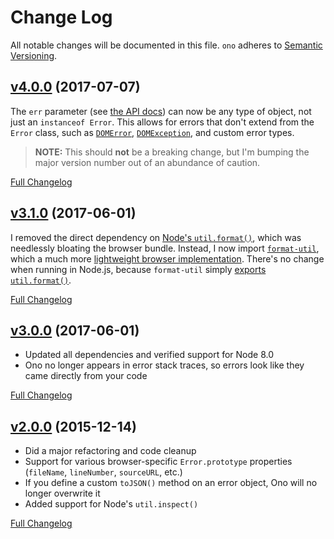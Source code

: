 # Change Log
All notable changes will be documented in this file.
`ono` adheres to [Semantic Versioning](http://semver.org/).


## [v4.0.0](https://github.com/BigstickCarpet/ono/tree/v4.0.0) (2017-07-07)

The `err` parameter (see [the API docs](https://github.com/BigstickCarpet/ono#api)) can now be any type of object, not just an `instanceof Error`. This allows for errors that don't extend from the `Error` class, such as [`DOMError`](https://developer.mozilla.org/en-US/docs/Web/API/DOMError), [`DOMException`](https://developer.mozilla.org/en-US/docs/Web/API/DOMException), and custom error types.

> **NOTE:** This should **not** be a breaking change, but I'm bumping the major version number out of an abundance of caution.

[Full Changelog](https://github.com/BigstickCarpet/ono/compare/v3.1.0...v4.0.0)


## [v3.1.0](https://github.com/BigstickCarpet/ono/tree/v3.0.0) (2017-06-01)

I removed the direct dependency on [Node's `util.format()`](https://nodejs.org/api/util.html#util_util_format_format_args), which was needlessly bloating the browser bundle. Instead, I now import [`format-util`](https://www.npmjs.com/package/format-util), which a much more [lightweight browser implementation](https://github.com/tmpfs/format-util/blob/f88c550ef10c5aaadc15a7ebab595f891bb385e1/format.js).  There's no change when running in Node.js, because `format-util` simply [exports `util.format()`](https://github.com/tmpfs/format-util/blob/392628c5d45e558589f2f19ffb9d79d4b5540010/index.js#L1).

[Full Changelog](https://github.com/BigstickCarpet/ono/compare/v3.0.0...v3.1.0)


## [v3.0.0](https://github.com/BigstickCarpet/ono/tree/v3.0.0) (2017-06-01)

- Updated all dependencies and verified support for Node 8.0
- Ono no longer appears in error stack traces, so errors look like they came directly from your code

[Full Changelog](https://github.com/BigstickCarpet/ono/compare/v2.0.0...v3.0.0)


## [v2.0.0](https://github.com/BigstickCarpet/ono/tree/v2.0.0) (2015-12-14)

- Did a major refactoring and code cleanup
- Support for various browser-specific `Error.prototype` properties (`fileName`, `lineNumber`, `sourceURL`, etc.)
- If you define a custom `toJSON()` method on an error object, Ono will no longer overwrite it
- Added support for Node's `util.inspect()`

[Full Changelog](https://github.com/BigstickCarpet/ono/compare/v1.0.22...v2.0.0)
